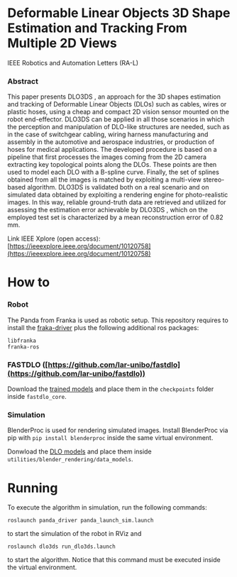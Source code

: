 
# Deformable Linear Objects 3D Shape Estimation and Tracking From Multiple 2D Views

IEEE Robotics and Automation Letters (RA-L)

### Abstract
This paper presents DLO3DS , an approach for the 3D shapes estimation and tracking of Deformable Linear Objects (DLOs) such as cables, wires or plastic hoses, using a cheap and compact 2D vision sensor mounted on the robot end-effector. DLO3DS can be applied in all those scenarios in which the perception and manipulation of DLO-like structures are needed, such as in the case of switchgear cabling, wiring harness manufacturing and assembly in the automotive and aerospace industries, or production of hoses for medical applications. The developed procedure is based on a pipeline that first processes the images coming from the 2D camera extracting key topological points along the DLOs. These points are then used to model each DLO with a B-spline curve. Finally, the set of splines obtained from all the images is matched by exploiting a multi-view stereo-based algorithm. DLO3DS is validated both on a real scenario and on simulated data obtained by exploiting a rendering engine for photo-realistic images. In this way, reliable ground-truth data are retrieved and utilized for assessing the estimation error achievable by DLO3DS , which on the employed test set is characterized by a mean reconstruction error of 0.82 mm.

Link IEEE Xplore (open access): [https://ieeexplore.ieee.org/document/10120758](https://ieeexplore.ieee.org/document/10120758)



# How to

### Robot
The Panda from Franka is used as robotic setup. This repository requires to install the [fraka-driver](https://dei-gitlab.dei.unibo.it/lar/franka_driver) plus the following additional ros packages:

```
libfranka
franka-ros
```
### FASTDLO ([https://github.com/lar-unibo/fastdlo](https://github.com/lar-unibo/fastdlo))
Download the [trained models](https://drive.google.com/file/d/1OVcro53E_8oJxRPHqGy619rBNoCD3rzT/view?usp=sharing) and place them in the ```checkpoints``` folder inside ```fastdlo_core```.



### Simulation

BlenderProc is used for rendering simulated images. Install BlenderProc via pip with ```pip install blenderproc``` inside the same virtual environment.

Donwload the [DLO models](https://mega.nz/file/0ZkmGLJT#73O7H61yFNSTuwe2t6lW2Ap2egNryhg5t2yYEo4AgQo) and place them inside ```utilities/blender_rendering/data_models```.

# Running

To execute the algorithm in simulation, run the following commands:

```
roslaunch panda_driver panda_launch_sim.launch
```
to start the simulation of the robot in RViz and

```
roslaunch dlo3ds run_dlo3ds.launch
```
to start the algorithm. Notice that this command must be executed inside the virtual environment.



